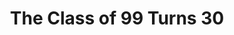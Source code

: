 ---
collection_archive: true
collection_category:
  - Award Winning
  - Exhibited Works 
  - Reportage
  - Color
  - Humor
  - Conceptual
  - Portraits
  - Color
collection_content: >-
  In 2010, my high school classmates and I turned 30. As we entered adulthood we
  had reason to be optimistic and confident. Our formative years were cocooned
  in security, a youth spent in a time of economic growth and low unemployment.


  This is what we were promised: “_You are being bequeathed the tools for
  achieving a material existence that neither my generation or any that preceded
  it could have even remotely imagined as we began our life’s work._” – Allan
  Greenspan 1999 commencement speech.


  But when I made these photographs, unemployment hovered at 9.6 percent.
  Housing foreclosures were at an all-time high and personal bankruptcy filings
  affected 1.7 million Americans. My generation is the first in 100 years
  unlikely to be financially better off than its parents. It’s in this moment of
  transition that I photographed my classmates in settings relevant to the lives
  they are building.


  The images show a community last assembled at graduation during America’s most
  prosperous moment, regrouping in 2009-2010 during the toughest economic and
  social circumstances since the Great Depression. These portraits examine what
  had been gained or lost in the interim.


  Some are recovering from job losses, drug and alcohol addiction and loss of
  family. Others are building families, achieving in their early careers and
  volunteering in their communities. They are gay and straight, veteran and
  adult entertainer, married and divorced. Like all generations, we struggle to
  define ourselves as parents, citizens, family members and spouses. We work to
  create meaningful lives; we work to understand what “meaningful” looks like.
collection_cover: https://d1sf55qlb7p6hz.cloudfront.net/co99-6.jpg
collection_cover_mobile: https://d1sf55qlb7p6hz.cloudfront.net/verticalcovers-33.jpg
collection_description: >-
  Captured while visiting my hometown for my 10-year high school reunion, this
  personal work investigates what has been gained or lost while entering
  adulthood during the great recession. Like all generations, we struggle to
  define ourselves as parents, citizens, family members and spouses. We work to
  create meaningful lives; we work to understand what “meaningful” looks like.


  Winner of the _American Photography Annual: AP 26._
collection_filter: Personal
collection_hidden: false
collection_meta: 2009 - 2010
collection_preview:
  - https://d1sf55qlb7p6hz.cloudfront.net/classof99-cover-1.jpg
  - https://d1sf55qlb7p6hz.cloudfront.net/classof99-cover-2.jpg
  - https://d1sf55qlb7p6hz.cloudfront.net/classof99-cover-3.jpg
  - https://d1sf55qlb7p6hz.cloudfront.net/classof99-cover-4.jpg
cover_image: https://d1sf55qlb7p6hz.cloudfront.net/social-6.jpg
date:  
logo: 
navigation_theme: white
px_extra: true
slug: the-class-of-99-turns-30
theme_color: "#D4725F"
theme_color_all_works: BC75FF"
title: The Class of 99 Turns 30
collection_awards:
  - content: |-
      **2011**  
      **_Center's Review Santa Fe 100_**  
      Top 100 International Project
    template: popup-text-element
  - content: |-
      **2010**  
      **_AP 26: American Photography Annual 26_**  
      Best Personal Work Series
    template: popup-text-element
collection_exhibition:
  - content: |-
      **2011**  
      **_Art Director's Club Young Guns 9 Exhibition_**  
      Art Director's Club Gallery. New York, NY. (Group Show)
    template: popup-text-element
  - content: |-
      **2010**  
      **_Chaos Theory 11_**  
      Legend City Gallery. Phoenix, AZ. (Group Show)
    template: popup-text-element
collection_blocks:
  - _bookshop_name: collections/media-row-start
    row_alignment: between
  - _bookshop_name: collections/media-element 
    color: "#D6EAEA"
    image:  https://d1sf55qlb7p6hz.cloudfront.net/co99-1.jpg
    margin_left: 20
    margin_right: 0
    margin_y: 100
    width: 60
  - _bookshop_name: collections/media-row
    row_alignment: between
  - _bookshop_name: collections/media-element 
    color: "#EEEBE6"
    image:  https://d1sf55qlb7p6hz.cloudfront.net/co99-2.jpg
    margin_left: 15
    margin_y: 100
    width: 25
  - _bookshop_name: collections/media-element 
    color: "#3A4747"
    image:  https://d1sf55qlb7p6hz.cloudfront.net/co99-3.jpg
    margin_left: 0
    margin_right: 10
    margin_y: 400
    width: 40
  - _bookshop_name: collections/media-row
    row_alignment: between
  - _bookshop_name: collections/media-element 
    color: "#846A5A"
    image:  https://d1sf55qlb7p6hz.cloudfront.net/co99-4.jpg
    margin_left: 20
    margin_y: 100
    width: 45
  - _bookshop_name: collections/media-element 
    color: "#B1C89A"
    image:  https://d1sf55qlb7p6hz.cloudfront.net/co99-5.jpg
    margin_y: 600
    width: 30
  - _bookshop_name: collections/media-row
    row_alignment: between
  - _bookshop_name: collections/media-element 
    color: "#D3EBE1"
    image:  https://d1sf55qlb7p6hz.cloudfront.net/co99-6.jpg
    margin_left: 25
    margin_y: 100
    width: 60
  - _bookshop_name: collections/media-row
    row_alignment: between
  - _bookshop_name: collections/media-element 
    color: "#DAEDEF"
    image:  https://d1sf55qlb7p6hz.cloudfront.net/co99-7.jpg
    margin_left: 5
    margin_right: 0
    margin_y: 100
    width: 50
  - _bookshop_name: collections/media-element 
    color: "#A296B1"
    image:  https://d1sf55qlb7p6hz.cloudfront.net/co99-8.jpg
    margin_right: 5
    margin_y: 600
    width: 33
  - _bookshop_name: collections/media-row
    row_alignment: between
  - _bookshop_name: collections/media-element 
    color: "#E7E8D7"
    image:  https://d1sf55qlb7p6hz.cloudfront.net/co99-9.jpg
    margin_left: 35
    margin_right: 0
    margin_y: 100
    width: 40
  - _bookshop_name: collections/media-row
    row_alignment: between
  - _bookshop_name: collections/media-element 
    color: "#C9D6ED"
    image:  https://d1sf55qlb7p6hz.cloudfront.net/co99-11.jpg
    margin_left: 5
    margin_right: 0
    margin_y: 100
    width: 40
  - _bookshop_name: collections/media-element 
    color: "#B3C4B8"
    image: https://d1sf55qlb7p6hz.cloudfront.net/co99-10.jpg
    margin_left: 0
    margin_right: 0
    margin_y: 400
    width: 50
  - _bookshop_name: collections/media-row
    row_alignment: between
  - _bookshop_name: collections/media-element 
    color: "#EEEFDA"
    image:  https://d1sf55qlb7p6hz.cloudfront.net/co99-12.jpg
    margin_left: 25
    margin_right: 0
    margin_y: 100
    width: 40
  - _bookshop_name: collections/media-row
    row_alignment: between
  - _bookshop_name: collections/media-element 
    color: "#CBC0BB"
    image:  https://d1sf55qlb7p6hz.cloudfront.net/co99-13.jpg
    margin_left: 5
    margin_y: 100
    width: 33
  - _bookshop_name: collections/media-element 
    color: "#EB5F5F"
    image:  https://d1sf55qlb7p6hz.cloudfront.net/co99-14.jpg
    margin_left: 0
    margin_right: 10
    margin_y: 400
    width: 45
  - _bookshop_name: collections/media-row
    row_alignment: between
  - _bookshop_name: collections/media-element 
    color: "#F1EAE0"
    image:  https://d1sf55qlb7p6hz.cloudfront.net/co99-15.jpg
    margin_left: 15
    margin_y: 100
    width: 50
  - _bookshop_name: collections/media-row
    row_alignment: between
  - _bookshop_name: collections/media-element 
    color: "#E7EBEA"
    image:  https://d1sf55qlb7p6hz.cloudfront.net/co99-16.jpg
    margin_left: 0
    margin_right: 0
    margin_y: 100
    width: 55
  - _bookshop_name: collections/media-element 
    color: "#E2DAD6"
    image:  https://d1sf55qlb7p6hz.cloudfront.net/co99-17.jpg
    margin_left: 0
    margin_right: 10
    margin_y: 500
    width: 25
  - _bookshop_name: collections/media-row
    row_alignment: between
  - _bookshop_name: collections/media-element 
    color: "#CEEBB2"
    image:  https://d1sf55qlb7p6hz.cloudfront.net/co99-18.jpg
    margin_left: 40
    margin_right: 0
    margin_y: 100
    width: 33
  - _bookshop_name: collections/media-row
    row_alignment: between
  - _bookshop_name: collections/media-element 
    color: "#ECE8B9"
    image:  https://d1sf55qlb7p6hz.cloudfront.net/co99-19.jpg
    margin_left: 20
    margin_right: 0
    margin_y: 100
    width: 30
  - _bookshop_name: collections/media-element 
    color: "#FC9485"
    image:  https://d1sf55qlb7p6hz.cloudfront.net/co99-20.jpg
    margin_left: 0
    margin_right: 5
    margin_y: 300
    width: 33
  - _bookshop_name: collections/media-row
    row_alignment: between
  - _bookshop_name: collections/media-element 
    color: "#F5E2A3"
    image:  https://d1sf55qlb7p6hz.cloudfront.net/co99-21.jpg
    margin_left: 5
    margin_right: 0
    margin_y: 500
    width: 33
  - _bookshop_name: collections/media-element 
    color: "#F5E7DD"
    image:  https://d1sf55qlb7p6hz.cloudfront.net/co99-22.jpg
    margin_left: 0
    margin_right: 25
    margin_y: 100
    width: 25
  - _bookshop_name: collections/media-row
    row_alignment: between
  - _bookshop_name: collections/media-element 
    color: "#74B5B7"
    image:  https://d1sf55qlb7p6hz.cloudfront.net/co99-23.jpg
    margin_left: 20
    margin_right: 0
    margin_y: 100
    width: 60
  - _bookshop_name: collections/media-row
    row_alignment: between
  - _bookshop_name: collections/media-element 
    color: "#DEEED6"
    image:  https://d1sf55qlb7p6hz.cloudfront.net/co99-24.jpg
    margin_left: 35
    margin_y: 100
    width: 40
  - _bookshop_name: collections/media-row
    row_alignment: between
  - _bookshop_name: collections/media-element 
    color: "#ECD0CE"
    image:  https://d1sf55qlb7p6hz.cloudfront.net/co99-25.jpg
    margin_left: 10
    margin_right: 0
    margin_y: 100
    width: 33
  - _bookshop_name: collections/media-element 
    color: "#E6DED1"
    image:  https://d1sf55qlb7p6hz.cloudfront.net/co99-26.jpg
    margin_left: 0
    margin_right: 10
    margin_y: 400
    width: 40
  - _bookshop_name: collections/media-row
    row_alignment: between
  - _bookshop_name: collections/media-element 
    color: "#BEA7AA"
    image:  https://d1sf55qlb7p6hz.cloudfront.net/co99-27.jpg
    margin_left: 5
    margin_y: 100
    width: 55
  - _bookshop_name: collections/media-element 
    color: "#D9E8CF"
    image:  https://d1sf55qlb7p6hz.cloudfront.net/co99-28.jpg
    margin_y: 700
    width: 33
  - _bookshop_name: collections/media-row
    row_alignment: between
  - _bookshop_name: collections/media-element 
    color: "#E1E1D2"
    image:  https://d1sf55qlb7p6hz.cloudfront.net/co99-29.jpg
    margin_left: 15
    margin_y: 100
    width: 60
  - _bookshop_name: collections/media-row-end
collection_press:
  - content: >-
      **_LENSCRATCH_**](http://lenscratch.com/2011/06/jesse-rieser-2/)
    template: popup-text-element
---
